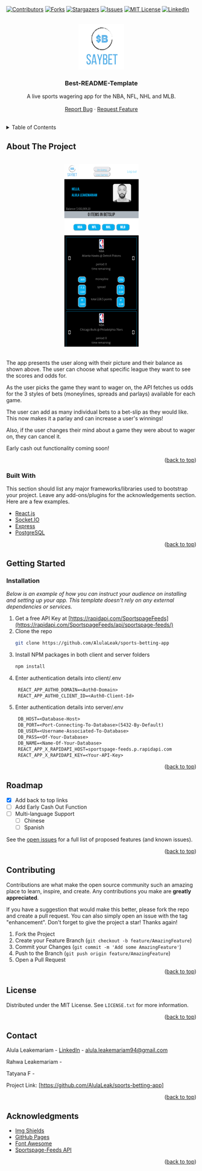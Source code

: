 <div id="top"></div>

[![Contributors][contributors-shield]][contributors-url]
[![Forks][forks-shield]][forks-url]
[![Stargazers][stars-shield]][stars-url]
[![Issues][issues-shield]][issues-url]
[![MIT License][license-shield]][license-url]
[![LinkedIn][linkedin-shield]][linkedin-url]

<!-- PROJECT LOGO -->
<br />
<div align="center">
  <a href="./client/public/SayBet-logo.png">
    <img src="./client/public/SayBet-logo.png" alt="Logo" width="120" height="120">
  </a>

  <h3 align="center">Best-README-Template</h3>

  <p align="center">
    A live sports wagering app for the NBA, NFL, NHL and MLB.
    <br />
    <br />
    <a href="https://github.com/AlulaLeak/sports-betting-app/issues">Report Bug</a>
     · 
    <a href="https://github.com/AlulaLeak/sports-betting-app/issues">Request Feature</a>
  </p>
</div>
    <br />

<!-- TABLE OF CONTENTS -->
<details>
  <summary>Table of Contents</summary>
  <ol>
    <li>
      <a href="#about-the-project">About The Project</a>
      <ul>
        <li><a href="#built-with">Built With</a></li>
      </ul>
    </li>
    <li>
      <a href="#getting-started">Getting Started</a>
      <ul>
        <li><a href="#prerequisites">Prerequisites</a></li>
        <li><a href="#installation">Installation</a></li>
      </ul>
    </li>
    <li><a href="#usage">Usage</a></li>
    <li><a href="#roadmap">Roadmap</a></li>
    <li><a href="#contributing">Contributing</a></li>
    <li><a href="#license">License</a></li>
    <li><a href="#contact">Contact</a></li>
    <li><a href="#acknowledgments">Acknowledgments</a></li>
  </ol>
</details>

<!-- ABOUT THE PROJECT -->

## About The Project

<div align="center">
    <br />
  <a href="./client/public/saybet-live-games-page.png">
    <img src="./client/public/saybet-live-games-page.png" alt="Logo" width="197" height="483">
  </a>
  </div>
    <br />

The app presents the user along with their picture and their balance as shown above. The user can choose what specific league they want to see the scores and odds for.

As the user picks the game they want to wager on, the API fetches us odds for the 3 styles of bets (moneylines, spreads and parlays) available for each game.

The user can add as many individual bets to a bet-slip as they would like. This now makes it a parlay and can increase a user's winnings!

Also, if the user changes their mind about a game they were about to wager on, they can cancel it.

Early cash out functionality coming soon!

<p align="right">(<a href="#top">back to top</a>)</p>

### Built With

This section should list any major frameworks/libraries used to bootstrap your project. Leave any add-ons/plugins for the acknowledgements section. Here are a few examples.

- [React.js](https://reactjs.org/)
- [Socket.IO](https://socket.io/)
- [Express](https://expressjs.com/)
- [PostgreSQL](https://www.postgresql.org/)

<p align="right">(<a href="#top">back to top</a>)</p>

<!-- GETTING STARTED -->

## Getting Started

### Installation

_Below is an example of how you can instruct your audience on installing and setting up your app. This template doesn't rely on any external dependencies or services._

1. Get a free API Key at [https://rapidapi.com/SportspageFeeds](https://rapidapi.com/SportspageFeeds/api/sportspage-feeds/)
2. Clone the repo
   ```sh
   git clone https://github.com/AlulaLeak/sports-betting-app
   ```
3. Install NPM packages in both client and server folders
   ```sh
   npm install
   ```
4. Enter authentication details into client/.env
   ```
    REACT_APP_AUTH0_DOMAIN=<Auth0-Domain>
    REACT_APP_AUTH0_CLIENT_ID=<Auth0-Client-Id>
   ```
5. Enter authentication details into server/.env
   ```
    DB_HOST=<Database-Host>
    DB_PORT=<Port-Connecting-To-Database>(5432-By-Default)
    DB_USER=<Username-Associated-To-Database>
    DB_PASS=<Of-Your-Database>
    DB_NAME=<Name-Of-Your-Database>
    REACT_APP_X_RAPIDAPI_HOST=sportspage-feeds.p.rapidapi.com
    REACT_APP_X_RAPIDAPI_KEY=<Your-API-Key>
   ```

<p align="right">(<a href="#top">back to top</a>)</p>

<!-- ROADMAP -->

## Roadmap

- [x] Add back to top links
- [ ] Add Early Cash Out Function
- [ ] Multi-language Support
  - [ ] Chinese
  - [ ] Spanish

See the [open issues]("https://github.com/AlulaLeak/sports-betting-app"/issues) for a full list of proposed features (and known issues).

<p align="right">(<a href="#top">back to top</a>)</p>

<!-- CONTRIBUTING -->

## Contributing

Contributions are what make the open source community such an amazing place to learn, inspire, and create. Any contributions you make are **greatly appreciated**.

If you have a suggestion that would make this better, please fork the repo and create a pull request. You can also simply open an issue with the tag "enhancement".
Don't forget to give the project a star! Thanks again!

1. Fork the Project
2. Create your Feature Branch (`git checkout -b feature/AmazingFeature`)
3. Commit your Changes (`git commit -m 'Add some AmazingFeature'`)
4. Push to the Branch (`git push origin feature/AmazingFeature`)
5. Open a Pull Request

<p align="right">(<a href="#top">back to top</a>)</p>

<!-- LICENSE -->

## License

Distributed under the MIT License. See `LICENSE.txt` for more information.

<p align="right">(<a href="#top">back to top</a>)</p>

<!-- CONTACT -->

## Contact

Alula Leakemariam - [LinkedIn](https://www.linkedin.com/in/alula-leakemariam-903059233/) - alula.leakemariam94@gmail.com

Rahwa Leakemariam -

Tatyana F -

Project Link: [https://github.com/AlulaLeak/sports-betting-app]

<p align="right">(<a href="#top">back to top</a>)</p>

<!-- ACKNOWLEDGMENTS -->

## Acknowledgments

- [Img Shields](https://shields.io)
- [GitHub Pages](https://pages.github.com)
- [Font Awesome](https://fontawesome.com)
- [Sportspage-Feeds API](https://rapidapi.com/SportspageFeeds/api/sportspage-feeds/)

<p align="right">(<a href="#top">back to top</a>)</p>

<!-- MARKDOWN LINKS & IMAGES -->
<!-- https://www.markdownguide.org/basic-syntax/#reference-style-links -->

[contributors-shield]: https://img.shields.io/github/contributors/AlulaLeak/sports-betting-app.svg?style=for-the-badge
[contributors-url]: https://github.com/AlulaLeak/sports-betting-app/graphs/contributors
[forks-shield]: https://img.shields.io/github/forks/AlulaLeak/sports-betting-app.svg?style=for-the-badge
[forks-url]: https://github.com/AlulaLeak/sports-betting-app/network/members
[stars-shield]: https://img.shields.io/github/stars/AlulaLeak/sports-betting-app.svg?style=for-the-badge
[stars-url]: https://github.com/AlulaLeak/sports-betting-app/stargazers
[issues-shield]: https://img.shields.io/github/issues/AlulaLeak/sports-betting-app.svg?style=for-the-badge
[issues-url]: https://github.com/AlulaLeak/sports-betting-app/issues
[license-shield]: https://img.shields.io/github/license/AlulaLeak/sports-betting-app.svg?style=for-the-badge
[license-url]: https://github.com/AlulaLeak/sports-betting-app/tree/master/LICENSE.txt
[linkedin-shield]: https://img.shields.io/badge/-LinkedIn-black.svg?style=for-the-badge&logo=linkedin&colorB=555
[linkedin-url]: https://www.linkedin.com/in/alula-leakemariam-903059233/
[product-screenshot]: images/screenshot.png
